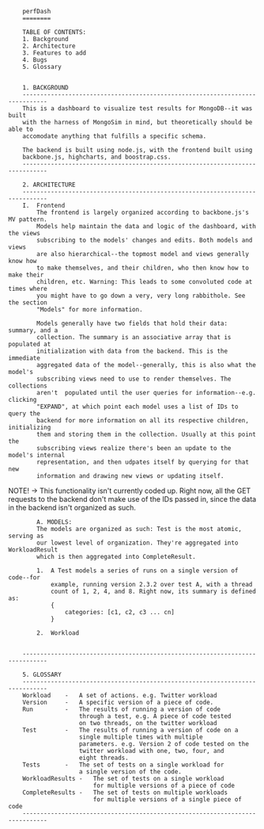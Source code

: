 		perfDash
		========

		TABLE OF CONTENTS: 
		1. Background
		2. Architecture
		3. Features to add
		4. Bugs
		5. Glossary


		1. BACKGROUND
		-----------------------------------------------------------------------------
		This is a dashboard to visualize test results for MongoDB--it was built
		with the harness of MongoSim in mind, but theoretically should be able to 
		accomodate anything that fulfills a specific schema. 

		The backend is built using node.js, with the frontend built using
		backbone.js, highcharts, and boostrap.css. 
		-----------------------------------------------------------------------------

		2. ARCHITECTURE
		-----------------------------------------------------------------------------
		I.	Frontend
			The frontend is largely organized according to backbone.js's MV pattern. 
			Models help maintain the data and logic of the dashboard, with the views
			subscribing to the models' changes and edits. Both models and views 
			are also hierarchical--the topmost model and views generally know how 
			to make themselves, and their children, who then know how to make their 
			children, etc. Warning: This leads to some convoluted code at times where
			you might have to go down a very, very long rabbithole. See the section
			"Models" for more information. 

			Models generally have two fields that hold their data: summary, and a 
			collection. The summary is an associative array that is populated at 
			initialization with data from the backend. This is the immediate 
			aggregated data of the model--generally, this is also what the model's 
			subscribing views need to use to render themselves. The collections 
			aren't  populated until the user queries for information--e.g. clicking 
			"EXPAND", at which point each model uses a list of IDs to query the 
			backend for more information on all its respective children, initializing 
			them and storing them in the collection. Usually at this point the 
			subscribing views realize there's been an update to the model's internal 
			representation, and then udpates itself by querying for that new 
			information and drawing new views or updating itself. 
			
NOTE! ->	This functionality isn't currently coded up. Right now, all the
			GET requests to the backend don't make use of the IDs passed in, since 
			the data in the backend isn't organized as such. 

			A. MODELS:
			The models are organized as such: Test is the most atomic, serving as 
			our lowest level of organization. They're aggregated into WorkloadResult 
			which is then aggregated into CompleteResult.

			1. 	A Test models a series of runs on a single version of code--for 
				example, running version 2.3.2 over test A, with a thread 
				count of 1, 2, 4, and 8. Right now, its summary is defined as:
				{
					categories: [c1, c2, c3 ... cn]
				}

			2. 	Workload 
			

		-----------------------------------------------------------------------------

		5. GLOSSARY
		-----------------------------------------------------------------------------
		Workload 	- 	A set of actions. e.g. Twitter workload
		Version 	- 	A specific version of a piece of code.
		Run 		- 	The results of running a version of code 
						through a test, e.g. A piece of code tested
						on two threads, on the twitter workload
		Test 		- 	The results of running a version of code on a 
						single multiple times with multiple 
						parameters. e.g. Version 2 of code tested on the 
						twitter workload with one, two, four, and  
						eight threads.
		Tests 		- 	The set of tests on a single workload for 
						a single version of the code. 
		WorkloadResults	- 	The set of tests on a single workload
							for multiple versions of a piece of code
		CompleteResults	-	The set of tests on multiple workloads 
							for multiple versions of a single piece of code
		-----------------------------------------------------------------------------


